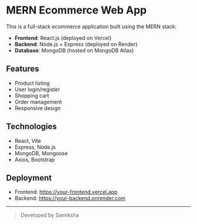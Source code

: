 # MERN Ecommerce Web App

This is a full-stack ecommerce application built using the MERN stack:
- **Frontend**: React.js (deployed on Vercel)
- **Backend**: Node.js + Express (deployed on Render)
- **Database**: MongoDB (hosted on MongoDB Atlas)

## Features
- Product listing
- User login/register
- Shopping cart
- Order management
- Responsive design

## Technologies
- React, Vite
- Express, Node.js
- MongoDB, Mongoose
- Axios, Bootstrap

## Deployment
- Frontend: https://your-frontend.vercel.app
- Backend: https://your-backend.onrender.com

---

> Developed by Samiksha 
